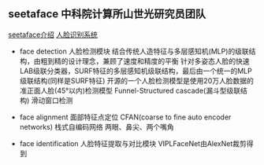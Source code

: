 ## seetaface 中科院计算所山世光研究员团队
[seetaface介绍](https://zhuanlan.zhihu.com/p/22451474)
[人脸识别系统](http://blog.sina.com.cn/s/blog_6ae1839101012fbb.html)

- face detection 人脸检测模块
结合传统人造特征与多层感知机(MLP)的级联结构，由粗到精的设计理念，兼顾了速度和精度的平衡
针对多姿态人脸的快速LAB级联分类器，SURF特征的多层感知机级联结构，最后由一个统一的MLP级联结构(同样是SURF特征)
开源的一个人脸检测模型是使用20万人脸数据的准正面人脸(45°以内)检测模型
Funnel-Structured cascade(漏斗型级联结构)
滑动窗口检测

- face alignment 面部特征点定位
CFAN(coarse to fine auto encoder networks)
栈式自编码网络
两眼、鼻尖、两个嘴角

- face identification 人脸特征提取与对比模块
VIPLFaceNet由AlexNet裁剪得到